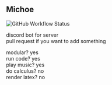 ## Michoe

![GitHub Workflow Status](https://img.shields.io/github/workflow/status/actions/toolkit/toolkit-unit-tests)

discord bot for server \
pull request if you want to add something 

modular? yes\
run code? yes\
play music? yes\
do calculus? no\
render latex? no